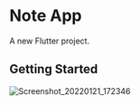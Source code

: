 # Note App

A new Flutter project.

## Getting Started

![Screenshot_20220121_172346](https://user-images.githubusercontent.com/87586865/150561310-9d296e16-93f5-4982-bb21-46e1419cd9d5.png)



